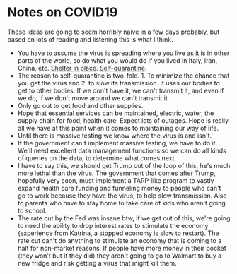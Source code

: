 # Notes on COVID19
These ideas are going to seem horribly naive in a few days probably, but based on lots of reading and listening this is what I think. 
* You have to assume the virus is spreading where you live as it is in other parts of the world, so do what you would do if you lived in Italy, Iran, China, etc. <a href="https://emergency.yale.edu/be-prepared/shelter-place">Shelter in place</a>. <a href="https://www.nytimes.com/2020/03/06/health/self-quarantine-coronavirus.html">Self-quarantine</a>. 
* The reason to self-quarantine is two-fold. 1. To minimize the chance that you get the virus and 2. to slow its transmission. It uses our bodies to get to other bodies. If we don't have it, we can't transmit it, and even if we do, if we don't move around we can't transmit it. 
* Only go out to get food and other supplies. 
* Hope that essential services can be maintained, electric, water, the supply chain for food, health care. Expect lots of outages. Hope is really all we have at this point when it comes to maintaining our way of life. 
* Until there is massive testing we know where the virus is and isn't. 
* If the government can't implement massive testing, we have to do it. We'll need excellent data management functions so we can do all kinds of queries on the data, to determine what comes next. 
* I have to say this, we should get Trump out of the loop of this, he's much more lethal than the virus. The government that comes after Trump, hopefully very soon, must implement a TARP-like program to vastly expand health care funding and funneling money to people who can't go to work because they have the virus, to help slow transmission. Also to parents who have to stay home to take care of kids who aren't going to school. 
* The rate cut by the Fed was insane btw, if we get out of this, we're going to need the ability to drop interest rates to stimulate the economy (experience from Katrina, a stopped economy is slow to restart). The rate cut can't do anything to stimulate an economy that is coming to a halt for non-market reasons. If people have more money in their pocket (they won't but if they did) they aren't going to go to Walmart to buy a new fridge and risk getting a virus that might kill them. 

